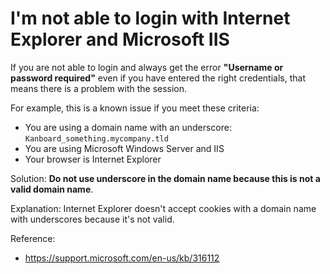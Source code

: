 I'm not able to login with Internet Explorer and Microsoft IIS
==============================================================

If you are not able to login and always get the error **"Username or password required"** even if you have entered the right credentials,
that means there is a problem with the session.

For example, this is a known issue if you meet these criteria:

- You are using a domain name with an underscore: `Kanboard_something.mycompany.tld`
- You are using Microsoft Windows Server and IIS
- Your browser is Internet Explorer

Solution: **Do not use underscore in the domain name because this is not a valid domain name**.

Explanation: Internet Explorer doesn't accept cookies with a domain name with underscores because it's not valid.

Reference:

- https://support.microsoft.com/en-us/kb/316112
